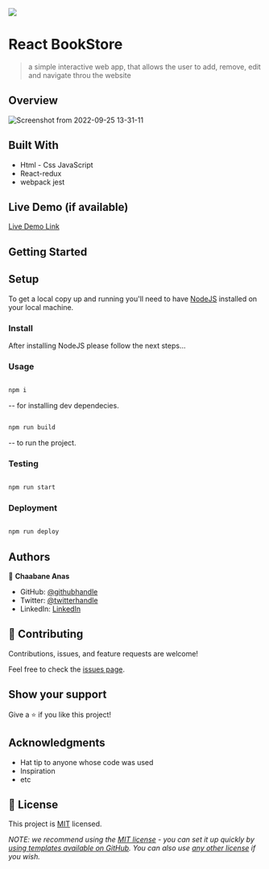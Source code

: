 ![](https://img.shields.io/badge/Microverse-blueviolet)

# React BookStore

> a simple interactive web app,
that allows the user to add, remove,  edit and navigate throu the website 


## Overview

![Screenshot from 2022-09-25 13-31-11](https://user-images.githubusercontent.com/99597333/192144022-78b677e6-8360-4a36-9df9-13029390e3b2.png)



## Built With

- Html - Css JavaScript 
- React-redux
- webpack jest 

## Live Demo (if available)

[Live Demo Link](https://redux-react-book-store.netlify.app/)


## Getting Started

## Setup

To get a local copy up and running you'll need to have [NodeJS](https://nodejs.org/en/download/) installed on your local machine.

### Install

After installing NodeJS please follow the next steps...

### Usage

```bash

npm i

```

-- for installing dev dependecies.

```bash

npm run build

```

-- to run the project.

### Testing

```bash

npm run start

```

### Deployment

```bash

npm run deploy

```


## Authors

👤 **Chaabane Anas**

- GitHub: [@githubhandle](https://github.com/ChaabaneAnas)
- Twitter: [@twitterhandle](https://twitter.com/twitterhandle)
- LinkedIn: [LinkedIn](https://linkedin.com/in/linkedinhandle)

## 🤝 Contributing

Contributions, issues, and feature requests are welcome!

Feel free to check the [issues page](../../issues/).

## Show your support

Give a ⭐️ if you like this project!

## Acknowledgments

- Hat tip to anyone whose code was used
- Inspiration
- etc

## 📝 License

This project is [MIT](./LICENSE) licensed.

_NOTE: we recommend using the [MIT license](https://choosealicense.com/licenses/mit/) - you can set it up quickly by [using templates available on GitHub](https://docs.github.com/en/communities/setting-up-your-project-for-healthy-contributions/adding-a-license-to-a-repository). You can also use [any other license](https://choosealicense.com/licenses/) if you wish._
